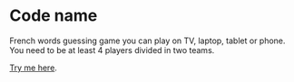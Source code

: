 # Code name

French words guessing game you can play on TV, laptop, tablet or phone.
You need to be at least 4 players divided in two teams.

[Try me here](https://tolokoban.github.io/code-name).
